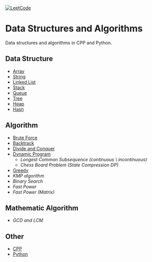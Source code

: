 [![LeetCode](https://img.shields.io/badge/Leetcode-Algorithm-brightgreen)](https://leetcode-cn.com/)

# Data Structures and Algorithms
Data structures and algorithms in CPP and Python.

## Data Structure
* [Array](./DataStructure/array)
* [String](./DataStructure/string)
* [Linked List](./DataStructure/linked_list)
* [Stack](./DataStructure/stack)
* [Queue](./DataStructure/queue)
* [Tree](./DataStructure/tree)
* [Heap](./DataStructure/heap)
* [Hash](./DataStructure/hash)

## Algorithm
* [Brute Force](./Algorithm/bruteforce)
* [Backtrack](./Algorithm/backtrack)
* [Divide and Conquer](./Algorithm/divide_and_conquer)
* [Dynamic Program](./Algorithm/dynamic_program)
   * *Longest Common Subsequence (continuous \ incontinuous)*
   * *Chess Board Problem (State Compression DP)*
* [Greedy](./Algorithm/greedy)
* *KMP algorithm*
* *Binary Search*
* *Fast Power*
* *Fast Power (Matrix)*

## Mathematic Algorithm
* *GCD and LCM*

## Other
* [CPP](./Algorithm/other/cpp)
* [Python](./Algorithm/other/python)

